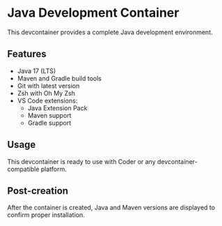 # Java Development Container

This devcontainer provides a complete Java development environment.

## Features

- Java 17 (LTS)
- Maven and Gradle build tools
- Git with latest version
- Zsh with Oh My Zsh
- VS Code extensions:
  - Java Extension Pack
  - Maven support
  - Gradle support

## Usage

This devcontainer is ready to use with Coder or any devcontainer-compatible platform.

## Post-creation

After the container is created, Java and Maven versions are displayed to confirm proper installation.
